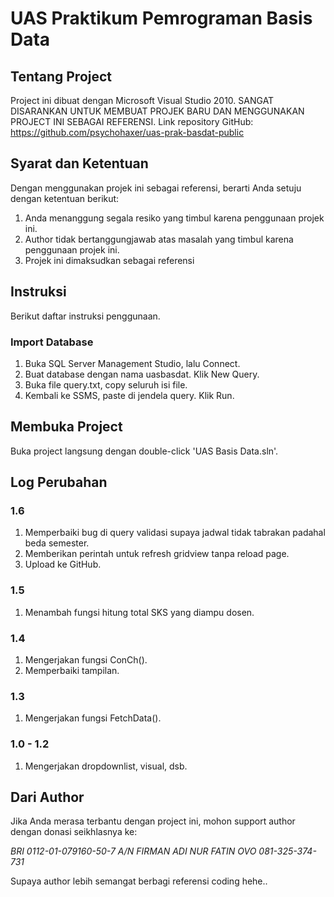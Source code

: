 # UAS Praktikum Pemrograman Basis Data

## Tentang Project
Project ini dibuat dengan Microsoft Visual Studio 2010.
SANGAT DISARANKAN UNTUK MEMBUAT PROJEK BARU DAN MENGGUNAKAN PROJECT INI SEBAGAI REFERENSI.
Link repository GitHub: https://github.com/psychohaxer/uas-prak-basdat-public

## Syarat dan Ketentuan
Dengan menggunakan projek ini sebagai referensi, berarti Anda setuju dengan ketentuan berikut: 
1. Anda menanggung segala resiko yang timbul karena penggunaan projek ini.
2. Author tidak bertanggungjawab atas masalah yang timbul karena penggunaan projek ini.
3. Projek ini dimaksudkan sebagai referensi

## Instruksi
Berikut daftar instruksi penggunaan.

### Import Database
1. Buka SQL Server Management Studio, lalu Connect.
2. Buat database dengan nama uasbasdat. Klik New Query.
3. Buka file query.txt, copy seluruh isi file.
4. Kembali ke SSMS, paste di jendela query. Klik Run.

## Membuka Project
Buka project langsung dengan double-click 'UAS Basis Data.sln'.

## Log Perubahan
### 1.6
1. Memperbaiki bug di query validasi supaya jadwal tidak tabrakan padahal beda semester.
2. Memberikan perintah untuk refresh gridview tanpa reload page.
3. Upload ke GitHub.

### 1.5
1. Menambah fungsi hitung total SKS yang diampu dosen.

### 1.4
1. Mengerjakan fungsi ConCh().
2. Memperbaiki tampilan.

### 1.3
1. Mengerjakan fungsi FetchData().

### 1.0 - 1.2
1. Mengerjakan dropdownlist, visual, dsb.

## Dari Author
Jika Anda merasa terbantu dengan project ini, mohon support author dengan donasi seikhlasnya ke:

*BRI 0112-01-079160-50-7 A/N FIRMAN ADI NUR FATIN*
*OVO 081-325-374-731*

Supaya author lebih semangat berbagi referensi coding hehe..